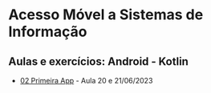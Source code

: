 # Acesso Móvel a Sistemas de Informação

## Aulas e exercícios: Android - Kotlin

- [02 Primeira App](02_PrimeiraAPP_Rita) - Aula 20 e 21/06/2023
